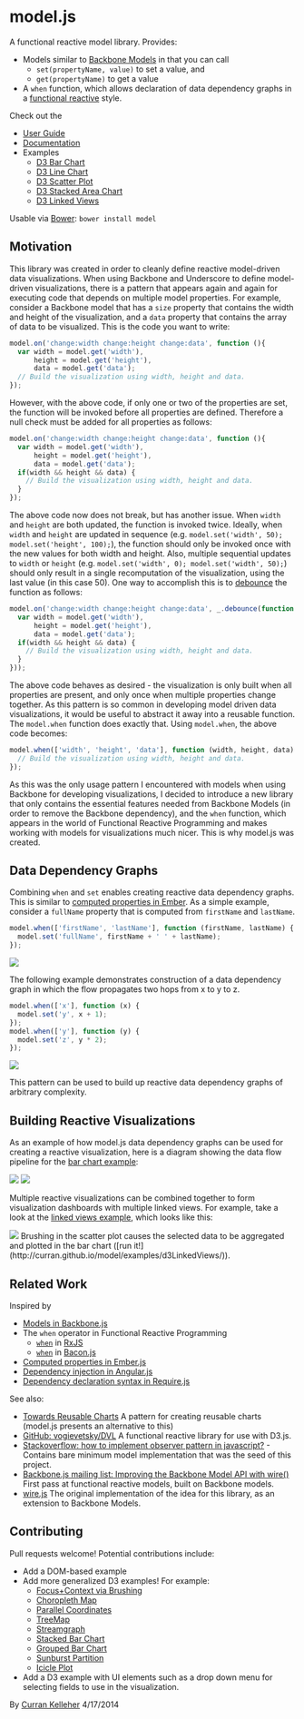 model.js
========

A functional reactive model library. Provides:

 * Models similar to [Backbone Models](http://backbonejs.org/#Model) in that you can call
   * `set(propertyName, value)` to set a value, and
   * `get(propertyName)` to get a value
 * A `when` function, which allows declaration of data dependency graphs in a [functional reactive](http://stackoverflow.com/questions/1028250/what-is-functional-reactive-programming) style. 

Check out the

 * [User Guide](http://curran.github.io/model/docs/ModelSpec.html)
 * [Documentation](http://curran.github.io/model/docs/model.html)
 * Examples
   * [D3 Bar Chart](https://github.com/curran/model/tree/gh-pages/examples/d3BarChart)
   * [D3 Line Chart](https://github.com/curran/model/tree/gh-pages/examples/d3LineChart)
   * [D3 Scatter Plot](https://github.com/curran/model/tree/gh-pages/examples/d3ScatterPlot)
   * [D3 Stacked Area Chart](https://github.com/curran/model/tree/gh-pages/examples/d3StackedArea)
   * [D3 Linked Views](https://github.com/curran/model/tree/gh-pages/examples/d3LinkedViews)

Usable via [Bower](http://bower.io/): `bower install model`

## Motivation

This library was created in order to cleanly define reactive model-driven data visualizations. When using Backbone and Underscore to define model-driven visualizations, there is a pattern that appears again and again for executing code that depends on multiple model properties. For example, consider a Backbone model that has a `size` property that contains the width and height of the visualization, and a `data` property that contains the array of data to be visualized. This is the code you want to write:

```javascript
model.on('change:width change:height change:data', function (){
  var width = model.get('width'),
      height = model.get('height'),
      data = model.get('data');
  // Build the visualization using width, height and data.
});
```

However, with the above code, if only one or two of the properties are set, the function will be invoked before all properties are defined. Therefore a null check must be added for all properties as follows:

```javascript
model.on('change:width change:height change:data', function (){
  var width = model.get('width'),
      height = model.get('height'),
      data = model.get('data');
  if(width && height && data) {
    // Build the visualization using width, height and data.
  }
});
```

The above code now does not break, but has another issue. When `width` and `height` are both updated, the function is invoked twice. Ideally, when `width` and `height` are updated in sequence (e.g. `model.set('width', 50); model.set('height', 100);`), the function should only be invoked once with the new values for both width and height. Also, multiple sequential updates to `width` or `height` (e.g. `model.set('width', 0); model.set('width', 50);`) should only result in a single recomputation of the visualization, using the last value (in this case 50). One way to accomplish this is to [debounce](http://underscorejs.org/#debounce) the function as follows:

```javascript
model.on('change:width change:height change:data', _.debounce(function (){
  var width = model.get('width'),
      height = model.get('height'),
      data = model.get('data');
  if(width && height && data) {
    // Build the visualization using width, height and data.
  }
}));
```

The above code behaves as desired - the visualization is only built when all properties are present, and only once when multiple properties change together. As this pattern is so common in developing model driven data visualizations, it would be useful to abstract it away into a reusable function. The `model.when` function does exactly that. Using `model.when`, the above code becomes:

```javascript
model.when(['width', 'height', 'data'], function (width, height, data) {
  // Build the visualization using width, height and data.
});
```

As this was the only usage pattern I encountered with models when using Backbone for developing visualizations, I decided to introduce a new library that only contains the essential features needed from Backbone Models (in order to remove the Backbone dependency), and the `when` function, which appears in the world of Functional Reactive Programming and makes working with models for visualizations much nicer. This is why model.js was created.

## Data Dependency Graphs

Combining `when` and `set` enables creating reactive data dependency graphs. This is similar to [computed properties in Ember](http://emberjs.com/guides/object-model/computed-properties/). As a simple example, consider a `fullName` property that is computed from `firstName` and `lastName`.

```javascript
model.when(['firstName', 'lastName'], function (firstName, lastName) {
  model.set('fullName', firstName + ' ' + lastName);
});
```

<img src="http://curran.github.io/model/images/computedProperty.png">

The following example demonstrates construction of a data dependency graph in which the flow propagates two hops from x to y to z.
```javascript
model.when(['x'], function (x) {
  model.set('y', x + 1);
});
model.when(['y'], function (y) {
  model.set('z', y * 2);
});
```

<img src="http://curran.github.io/model/images/dependencyGraph.png">

This pattern can be used to build up reactive data dependency graphs of arbitrary complexity. 

## Building Reactive Visualizations

As an example of how model.js data dependency graphs can be used for creating a reactive visualization, here is a diagram showing the data flow pipeline for the [bar chart example](https://github.com/curran/model/tree/gh-pages/examples/d3BarChart):

<img src="http://curran.github.io/model/images/barChart.png">
<img src="http://curran.github.io/model/images/barChartFlow.png">

Multiple reactive visualizations can be combined together to form visualization dashboards with multiple linked views. For example, take a look at the [linked views example](https://github.com/curran/model/tree/gh-pages/examples/d3LinkedViews), which looks like this:

<img src="http://curran.github.io/model/images/linkedViews.png">
Brushing in the scatter plot causes the selected data to be aggregated and plotted in the bar chart ([run it!](http://curran.github.io/model/examples/d3LinkedViews/)).

## Related Work

Inspired by

  * [Models in Backbone.js](http://backbonejs.org/#Model)
  * The `when` operator in Functional Reactive Programming
    * [`when`](https://github.com/Reactive-Extensions/RxJS/blob/master/doc/api/core/observable.md#rxobservablewhenargs) in [RxJS](http://reactive-extensions.github.io/RxJS/)
    * [`when`](https://github.com/baconjs/bacon.js/tree/master#bacon-when) in [Bacon.js](https://github.com/baconjs/bacon.js/tree/master)
  * [Computed properties in Ember.js](http://emberjs.com/guides/object-model/computed-properties/)
  * [Dependency injection in Angular.js](http://docs.angularjs.org/guide/di)
  * [Dependency declaration syntax in Require.js](http://requirejs.org/docs/api.html#defdep)

See also:

 * [Towards Reusable Charts](http://bost.ocks.org/mike/chart/) A pattern for creating reusable charts (model.js presents an alternative to this)
 * [GitHub: vogievetsky/DVL](https://github.com/vogievetsky/DVL) A functional reactive library for use with D3.js.
 * [Stackoverflow: how to implement observer pattern in javascript?](http://stackoverflow.com/questions/12308246/how-to-implement-observer-pattern-in-javascript) - Contains bare minimum model implementation that was the seed of this project.
 * [Backbone.js mailing list: Improving the Backbone Model API with wire()](https://groups.google.com/forum/#!searchin/backbonejs/wire/backbonejs/CnFLHg-d0uk/lIJ8wYxSiTEJ) First pass at functional reactive models, built on Backbone models.
 * [wire.js](https://github.com/curran/phd/blob/dac07e2e8c38da7343645d7a07ec17a762120ea0/prototype/src/wire.js) The original implementation of the idea for this library, as an extension to Backbone Models.

## Contributing

Pull requests welcome! Potential contributions include:

 * Add a DOM-based example
 * Add more generalized D3 examples! For example:
   * [Focus+Context via Brushing](http://bl.ocks.org/mbostock/1667367)
   * [Choropleth Map](http://bl.ocks.org/mbostock/4060606)
   * [Parallel Coordinates](http://bl.ocks.org/jasondavies/1341281)
   * [TreeMap](http://bl.ocks.org/mbostock/4063582)
   * [Streamgraph](http://bl.ocks.org/mbostock/4060954)
   * [Stacked Bar Chart](http://bl.ocks.org/mbostock/3886208)
   * [Grouped Bar Chart](http://bl.ocks.org/mbostock/3887051)
   * [Sunburst Partition](http://bl.ocks.org/mbostock/4063423)
   * [Icicle Plot](http://mbostock.github.io/d3/talk/20111018/partition.html)
 * Add a D3 example with UI elements such as a drop down menu for selecting fields to use in the visualization.

By [Curran Kelleher](https://github.com/curran/portfolio) 4/17/2014
